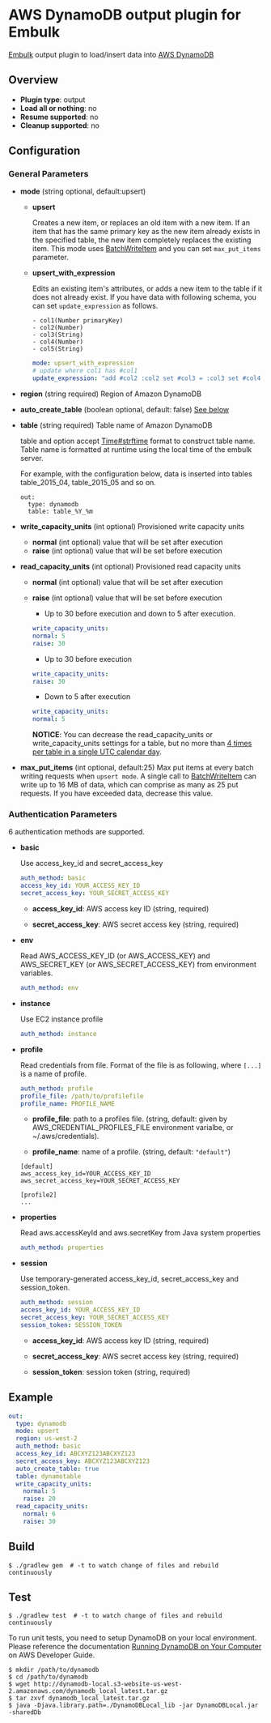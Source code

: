 # AWS DynamoDB output plugin for Embulk

[Embulk](http://www.embulk.org/) output plugin to load/insert data into [AWS DynamoDB](http://aws.amazon.com/dynamodb/)

## Overview

* **Plugin type**: output
* **Load all or nothing**: no
* **Resume supported**: no
* **Cleanup supported**: no

## Configuration

### General Parameters

- **mode** (string optional, default:upsert)
    - **upsert**
    
        Creates a new item, or replaces an old item with a new item.
        If an item that has the same primary key as the new item already exists in the specified table, the new item completely replaces the existing item.
        This mode uses [BatchWriteItem](http://docs.aws.amazon.com/amazondynamodb/latest/APIReference/API_BatchWriteItem.html) and you can set `max_put_items` parameter.
    
    - **upsert_with_expression**
    
        Edits an existing item's attributes, or adds a new item to the table if it does not already exist.
        If you have data with following schema, you can set `update_expression` as follows.
        ```
        - col1(Number primaryKey)
        - col2(Number)
        - col3(String)
        - col4(Number)
        - col5(String)
        ```
        
        ```yaml
        mode: upsert_with_expression
        # update where col1 has #col1
        update_expression: "add #col2 :col2 set #col3 = :col3 set #col4 = #col4 - :col4 remove #col5"
        ```

- **region** (string required) Region of Amazon DynamoDB
- **auto_create_table** (boolean optional, default: false) [See below]()
- **table** (string required) Table name of Amazon DynamoDB

    table and option accept [Time#strftime](http://ruby-doc.org/core-2.2.3/Time.html#method-i-strftime) format to construct table name.
    Table name is formatted at runtime using the local time of the embulk server.
    
    For example, with the configuration below, data is inserted into tables table_2015_04, table_2015_05 and so on.
    ```
    out:
      type: dynamodb
      table: table_%Y_%m
    ```
- **write_capacity_units** (int optional) Provisioned write capacity units
    - **normal** (int optional) value that will be set after execution
    - **raise** (int optional) value that will be set before execution
- **read_capacity_units** (int optional) Provisioned read capacity units
    - **normal** (int optional) value that will be set after execution
    - **raise** (int optional) value that will be set before execution

        - Up to 30 before execution and down to 5 after execution.
        ```yaml
        write_capacity_units:
        normal: 5
        raise: 30
        ```

        - Up to 30 before execution
        ```yaml
        write_capacity_units:
        raise: 30
        ```
    
        - Down to 5 after execution
        ```yaml
        write_capacity_units:
        normal: 5
        ```

        **NOTICE**: You can decrease the read_capacity_units or write_capacity_units settings for a table, but no more than [4 times per table in a single UTC calendar day](http://docs.aws.amazon.com/amazondynamodb/latest/developerguide/Limits.html#d0e53216).

- **max_put_items** (int optional, default:25)
  Max put items at every batch writing requests when `upsert mode`.
  A single call to [BatchWriteItem](http://docs.aws.amazon.com/amazondynamodb/latest/APIReference/API_BatchWriteItem.html) can write up to 16 MB of data, which can comprise as many as 25 put requests.
  If you have exceeded data, decrease this value.

### Authentication Parameters

6 authentication methods are supported.

- **basic**

    Use access_key_id and secret_access_key
    
    ```yaml
    auth_method: basic
    access_key_id: YOUR_ACCESS_KEY_ID
    secret_access_key: YOUR_SECRET_ACCESS_KEY
    ```

    - **access_key_id**: AWS access key ID (string, required)
    
    - **secret_access_key**: AWS secret access key (string, required)

- **env**

    Read AWS_ACCESS_KEY_ID (or AWS_ACCESS_KEY) and AWS_SECRET_KEY (or AWS_SECRET_ACCESS_KEY) from environment variables.
    
    ```yaml
    auth_method: env
    ```

- **instance**
    
    Use EC2 instance profile
    
    ```yaml
    auth_method: instance
    ```

- **profile**

    Read credentials from file. Format of the file is as following, where `[...]` is a name of profile.
    
    ```yaml
    auth_method: profile
    profile_file: /path/to/profilefile
    profile_name: PROFILE_NAME
    ```
    
    - **profile_file**: path to a profiles file. (string, default: given by AWS_CREDENTIAL_PROFILES_FILE environment varialbe, or ~/.aws/credentials).
    
    - **profile_name**: name of a profile. (string, default: `"default"`)
    
    ```
    [default]
    aws_access_key_id=YOUR_ACCESS_KEY_ID
    aws_secret_access_key=YOUR_SECRET_ACCESS_KEY
    
    [profile2]
    ...
    ```

- **properties**

    Read aws.accessKeyId and aws.secretKey from Java system properties
    
    ```yaml
    auth_method: properties
    ```

- **session**

    Use temporary-generated access_key_id, secret_access_key and session_token.
    
    ```yaml
    auth_method: session
    access_key_id: YOUR_ACCESS_KEY_ID
    secret_access_key: YOUR_SECRET_ACCESS_KEY
    session_token: SESSION_TOKEN
    ```
    
    - **access_key_id**: AWS access key ID (string, required)
    
    - **secret_access_key**: AWS secret access key (string, required)
    
    - **session_token**: session token (string, required)

## Example

```yaml
out:
  type: dynamodb
  mode: upsert
  region: us-west-2
  auth_method: basic
  access_key_id: ABCXYZ123ABCXYZ123
  secret_access_key: ABCXYZ123ABCXYZ123
  auto_create_table: true
  table: dynamotable
  write_capacity_units:
    normal: 5
    raise: 20
  read_capacity_units:
    normal: 6
    raise: 30
```


## Build

```
$ ./gradlew gem  # -t to watch change of files and rebuild continuously
```

## Test

```
$ ./gradlew test  # -t to watch change of files and rebuild continuously
```

To run unit tests, you need to setup DynamoDB on your local environment.
Please reference the documentation [Running DynamoDB on Your Computer](https://docs.aws.amazon.com/amazondynamodb/latest/developerguide/DynamoDBLocal.html) on AWS Developer Guide.
```
$ mkdir /path/to/dynamodb
$ cd /path/to/dynamodb
$ wget http://dynamodb-local.s3-website-us-west-2.amazonaws.com/dynamodb_local_latest.tar.gz
$ tar zxvf dynamodb_local_latest.tar.gz
$ java -Djava.library.path=./DynamoDBLocal_lib -jar DynamoDBLocal.jar -sharedDb
```